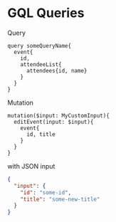 # GQL Queries

Query 
```gql
query someQueryName{
  event{
    id,
    attendeeList{
      attendees{id, name}
    }
  }
}

```

Mutation
```gql
mutation($input: MyCustomInput){
  editEvent(input: $input){
    event{
      id, title
    }
  }
}
```

with JSON input
```json
{
  "input": {
    "id": "some-id",
    "title": "some-new-title"
  }
}
```